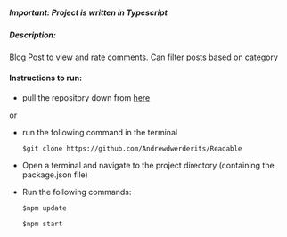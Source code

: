 ##### Important: Project is written in Typescript

##### Description:
Blog Post to view and rate comments. Can filter posts based on category

#### Instructions to run:

* pull the repository down from [here](https://github.com/Andrewdwerderits/Readable)

 or
* run the following command in the terminal

	```$git clone https://github.com/Andrewdwerderits/Readable ```

* Open a terminal and navigate to the project directory (containing the package.json file)

* Run the following commands:

	```$npm update```

	```$npm start```